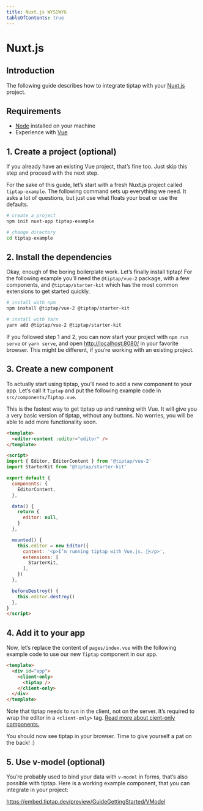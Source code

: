 ```yaml
---
title: Nuxt.js WYSIWYG
tableOfContents: true
---
```


# Nuxt.js

## Introduction
The following guide describes how to integrate tiptap with your [Nuxt.js](https://nuxtjs.org/) project.

## Requirements
* [Node](https://nodejs.org/en/download/) installed on your machine
* Experience with [Vue](https://vuejs.org/v2/guide/#Getting-Started)

## 1. Create a project (optional)
If you already have an existing Vue project, that’s fine too. Just skip this step and proceed with the next step.

For the sake of this guide, let’s start with a fresh Nuxt.js project called `tiptap-example`. The following command sets up everything we need. It asks a lot of questions, but just use what floats your boat or use the defaults.

```bash
# create a project
npm init nuxt-app tiptap-example

# change directory
cd tiptap-example
```

## 2. Install the dependencies
Okay, enough of the boring boilerplate work. Let’s finally install tiptap! For the following example you’ll need the `@tiptap/vue-2` package, with a few components, and `@tiptap/starter-kit` which has the most common extensions to get started quickly.

```bash
# install with npm
npm install @tiptap/vue-2 @tiptap/starter-kit

# install with Yarn
yarn add @tiptap/vue-2 @tiptap/starter-kit
```

If you followed step 1 and 2, you can now start your project with `npm run serve` or `yarn serve`, and open [http://localhost:8080/](http://localhost:8080/) in your favorite browser. This might be different, if you’re working with an existing project.

## 3. Create a new component
To actually start using tiptap, you’ll need to add a new component to your app. Let’s call it `Tiptap` and put the following example code in `src/components/Tiptap.vue`.

This is the fastest way to get tiptap up and running with Vue. It will give you a very basic version of tiptap, without any buttons. No worries, you will be able to add more functionality soon.

```html
<template>
  <editor-content :editor="editor" />
</template>

<script>
import { Editor, EditorContent } from '@tiptap/vue-2'
import StarterKit from '@tiptap/starter-kit'

export default {
  components: {
    EditorContent,
  },

  data() {
    return {
      editor: null,
    }
  },

  mounted() {
    this.editor = new Editor({
      content: '<p>I’m running tiptap with Vue.js. 🎉</p>',
      extensions: [
        StarterKit,
      ],
    })
  },

  beforeDestroy() {
    this.editor.destroy()
  },
}
</script>
```

## 4. Add it to your app
Now, let’s replace the content of `pages/index.vue` with the following example code to use our new `Tiptap` component in our app.

```html
<template>
  <div id="app">
    <client-only>
      <tiptap />
    </client-only>
  </div>
</template>
```

Note that tiptap needs to run in the client, not on the server. It’s required to wrap the editor in a `<client-only>` tag. [Read more about cient-only components.](https://nuxtjs.org/api/components-client-only)

You should now see tiptap in your browser. Time to give yourself a pat on the back! :)

## 5. Use v-model (optional)
You’re probably used to bind your data with `v-model` in forms, that’s also possible with tiptap. Here is a working example component, that you can integrate in your project:

https://embed.tiptap.dev/preview/GuideGettingStarted/VModel
